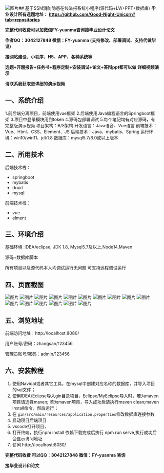 ![图片](https://github.com/user-attachments/assets/6cb3c335-5ab1-4a83-97ab-233ddc28e0e4)## 基于SSM消防隐患在线举报系统小程序(源代码+LW+PPT+数据库)
**毕业设计所有选题地址： https://github.com/Good-Night-Unicorn?tab=repositories**

**完整代码收费可以加微信FY-yuanma咨询接毕业设计论文**

**作者QQ：3042127848 微信：FY-yuanma (支持修改、部署调试、支持代做毕设)**

**接网站建设、小程序、H5、APP、各种系统等**

**选题+开题报告+任务书+程序定制+安装调试+论文+答辩ppt都可以做**
**详细视频演示**

**请联系我获取更详细的演示视频**

## 一、系统介绍

1.前后端分离项目，前端使用vue框架
2.后端使用Java编程语言的Springboot框架
3.项目中登录模块用到token
4.源码包部署调试
5.每个笔记均有对应源码，有完整版演示视频
项目架构：B/S架构
开发语言：Java语音、Vue语言
前端技术：Vue、Html、CSS、Element、JS
后端技术：Java、mybatis、Spring
运行环境：win10/win11、jdk1.8
数据库：mysql5.7/8.0或以上版本

## 二、所用技术

后端技术栈：

- springboot
- mybatis
- druid
- mysql

前端技术栈：

- vue
- elment



## 三、环境介绍

基础环境 :IDEA/eclipse, JDK 1.8, Mysql5.7及以上,Node14,Maven

源码+数据库脚本

所有项目以及源代码本人均调试运行无问题 可支持远程调试运行

## 四、页面截图
![图片](https://github.com/user-attachments/assets/41e6eefd-0558-41ca-ade0-42d808d60423)
![图片](https://github.com/user-attachments/assets/c0b9fd39-0eb4-4136-8fff-13e80a6cacc5)
![图片](https://github.com/user-attachments/assets/1af67855-22e6-4b3b-8529-051b2cbdc9e5)
![图片](https://github.com/user-attachments/assets/5f64c6bd-fb32-4f25-8213-3294e9675195)
![图片](https://github.com/user-attachments/assets/8337b86b-cc5e-4ef5-972f-235fe1651e0b)
![图片](https://github.com/user-attachments/assets/379b284a-bc0a-412c-976b-57047d52a02c)
![图片](https://github.com/user-attachments/assets/ec78b0dd-7e00-492a-8015-d89a5c779f54)
![图片](https://github.com/user-attachments/assets/4ed87bd9-f9ad-4b4c-8ef4-29b0efdb1d36)
![图片](https://github.com/user-attachments/assets/fc00dcde-1842-4e9d-88ae-829fc2debe67)
![图片](https://github.com/user-attachments/assets/177eef9e-7b42-4abf-8f24-d885170b5182)
![图片](https://github.com/user-attachments/assets/636edab6-117a-4ca6-b18b-bfaeeb4cfee5)
![图片](https://github.com/user-attachments/assets/0ed61f86-763a-4614-9669-6e73b09c405e)
![图片](https://github.com/user-attachments/assets/1d57741c-b1e1-42f4-8562-135b0f01ed35)
![图片](https://github.com/user-attachments/assets/285502f3-554e-4a38-aef3-765d9ea80101)
![图片](https://github.com/user-attachments/assets/51018160-3dd4-411b-9c62-391c4baf8167)
![图片](https://github.com/user-attachments/assets/84f84ca3-0f8b-46e6-b37d-ed681afa9e59)

## 五、浏览地址

前端访问地址：http://localhost:8080/

用户账号/密码：zhangsan/123456

管理员账号/密码：admin/123456  

## 六、安装教程

1. 使用Navicat或者其它工具，在mysql中创建对应名称的数据库，并导入项目的sql文件；
2. 使用IDEA/Eclipse导入gin目录项目，Eclipse/MyEclipse导入时，若为maven项目请选择maven;
   若为maven项目，导入成功后请执行maven clean;maven install命令，然后运行；
3. 在 `gin/src/main/resources/application.properties`修改数据库连接参数
4. 启动项目后端项目 
5. vscode打开项目，
6. 打开终端，执行npm install 依赖下载完成后执行 npm run serve,执行成功后会显示访问地址
7. 访问  http://localhost:8080/

**完整代码收费  可以QQ：3042127848 微信：FY-yuanma 咨询**

**接毕业设计和论文**
